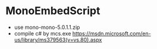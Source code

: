 # MonoEmbedScript
- use mono-mono-5.0.1.1.zip
- compile c# by mcs.exe https://msdn.microsoft.com/en-us/library/ms379563(v=vs.80).aspx
